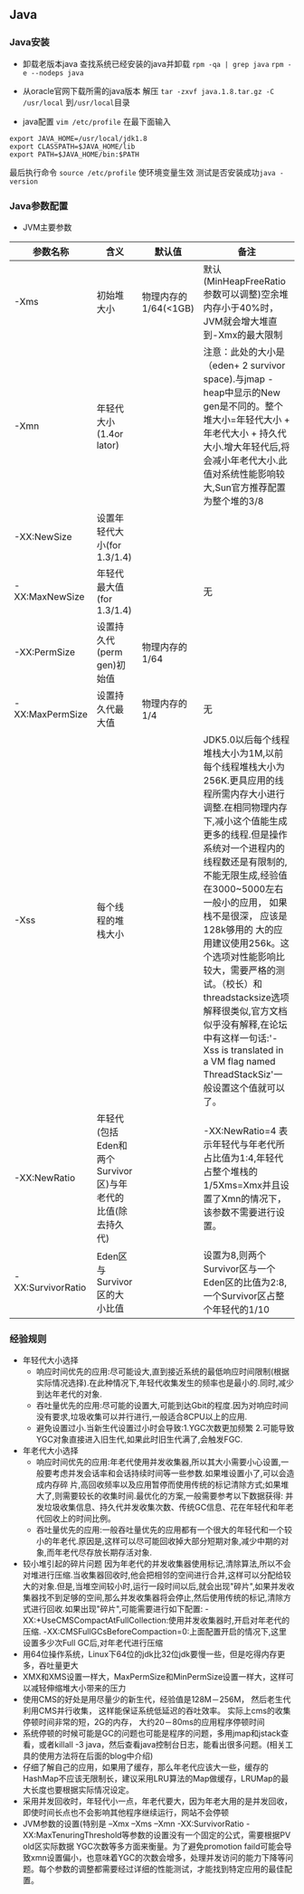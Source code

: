 ## Java

### Java安装
- 卸载老版本java
	查找系统已经安装的java并卸载
`rpm -qa | grep java`
`rpm -e --nodeps java`

- 从oracle官网下载所需的java版本
	解压 `tar -zxvf java.1.8.tar.gz -C /usr/local` 到`/usr/local`目录

- java配置
`vim /etc/profile`
在最下面输入
```shell
export JAVA_HOME=/usr/local/jdk1.8
export CLASSPATH=$JAVA_HOME/lib
export PATH=$JAVA_HOME/bin:$PATH
```
最后执行命令 `source /etc/profile` 使环境变量生效
测试是否安装成功`java -version`

### Java参数配置

- JVM主要参数

| 参数名称        | 含义   |  默认值  | 备注
| ---------   | ----------  | -----  | --------
|-Xms      | 初始堆大小   |  物理内存的1/64(\<1GB)   | 默认(MinHeapFreeRatio参数可以调整)空余堆内存小于40%时，JVM就会增大堆直到-Xmx的最大限制
|-Xmn | 年轻代大小(1.4or lator) |     | 注意：此处的大小是（eden+ 2 survivor space).与jmap -heap中显示的New gen是不同的。整个堆大小=年轻代大小 + 年老代大小 + 持久代大小.增大年轻代后,将会减小年老代大小.此值对系统性能影响较大,Sun官方推荐配置为整个堆的3/8
|-XX:NewSize|设置年轻代大小(for 1.3/1.4)|  |  
|-XX:MaxNewSize|年轻代最大值(for 1.3/1.4) |  | 无
|-XX:PermSize|设置持久代(perm gen)初始值| 物理内存的1/64 | 
|-XX:MaxPermSize|设置持久代最大值|物理内存的1/4 | 无
|-Xss |每个线程的堆栈大小| | JDK5.0以后每个线程堆栈大小为1M,以前每个线程堆栈大小为256K.更具应用的线程所需内存大小进行 调整.在相同物理内存下,减小这个值能生成更多的线程.但是操作系统对一个进程内的线程数还是有限制的,不能无限生成,经验值在3000~5000左右一般小的应用， 如果栈不是很深， 应该是128k够用的 大的应用建议使用256k。这个选项对性能影响比较大，需要严格的测试。（校长）和threadstacksize选项解释很类似,官方文档似乎没有解释,在论坛中有这样一句话:'-Xss is translated in a VM flag named ThreadStackSiz'一般设置这个值就可以了。
|-XX:NewRatio | 年轻代(包括Eden和两个Survivor区)与年老代的比值(除去持久代)| | -XX:NewRatio=4 表示年轻代与年老代所占比值为1:4,年轻代占整个堆栈的1/5Xms=Xmx并且设置了Xmn的情况下，该参数不需要进行设置。
|-XX:SurvivorRatio | Eden区与Survivor区的大小比值| |设置为8,则两个Survivor区与一个Eden区的比值为2:8,一个Survivor区占整个年轻代的1/10

### 经验规则

- 年轻代大小选择
	- 响应时间优先的应用:尽可能设大,直到接近系统的最低响应时间限制(根据实际情况选择).在此种情况下,年轻代收集发生的频率也是最小的.同时,减少到达年老代的对象.
	- 吞吐量优先的应用:尽可能的设置大,可能到达Gbit的程度.因为对响应时间没有要求,垃圾收集可以并行进行,一般适合8CPU以上的应用.
	- 避免设置过小.当新生代设置过小时会导致:1.YGC次数更加频繁 2.可能导致YGC对象直接进入旧生代,如果此时旧生代满了,会触发FGC.
- 年老代大小选择
	- 响应时间优先的应用:年老代使用并发收集器,所以其大小需要小心设置,一般要考虑并发会话率和会话持续时间等一些参数.如果堆设置小了,可以会造成内存碎 片,高回收频率以及应用暂停而使用传统的标记清除方式;如果堆大了,则需要较长的收集时间.最优化的方案,一般需要参考以下数据获得:
并发垃圾收集信息、持久代并发收集次数、传统GC信息、花在年轻代和年老代回收上的时间比例。
	- 吞吐量优先的应用:一般吞吐量优先的应用都有一个很大的年轻代和一个较小的年老代.原因是,这样可以尽可能回收掉大部分短期对象,减少中期的对象,而年老代尽存放长期存活对象.
- 较小堆引起的碎片问题
因为年老代的并发收集器使用标记,清除算法,所以不会对堆进行压缩.当收集器回收时,他会把相邻的空间进行合并,这样可以分配给较大的对象.但是,当堆空间较小时,运行一段时间以后,就会出现"碎片",如果并发收集器找不到足够的空间,那么并发收集器将会停止,然后使用传统的标记,清除方式进行回收.如果出现"碎片",可能需要进行如下配置:
-XX:+UseCMSCompactAtFullCollection:使用并发收集器时,开启对年老代的压缩.
-XX:CMSFullGCsBeforeCompaction=0:上面配置开启的情况下,这里设置多少次Full GC后,对年老代进行压缩
- 用64位操作系统，Linux下64位的jdk比32位jdk要慢一些，但是吃得内存更多，吞吐量更大
- XMX和XMS设置一样大，MaxPermSize和MinPermSize设置一样大，这样可以减轻伸缩堆大小带来的压力
- 使用CMS的好处是用尽量少的新生代，经验值是128M－256M， 然后老生代利用CMS并行收集， 这样能保证系统低延迟的吞吐效率。 实际上cms的收集停顿时间非常的短，2G的内存， 大约20－80ms的应用程序停顿时间
- 系统停顿的时候可能是GC的问题也可能是程序的问题，多用jmap和jstack查看，或者killall -3 java，然后查看java控制台日志，能看出很多问题。(相关工具的使用方法将在后面的blog中介绍)
- 仔细了解自己的应用，如果用了缓存，那么年老代应该大一些，缓存的HashMap不应该无限制长，建议采用LRU算法的Map做缓存，LRUMap的最大长度也要根据实际情况设定。
- 采用并发回收时，年轻代小一点，年老代要大，因为年老大用的是并发回收，即使时间长点也不会影响其他程序继续运行，网站不会停顿
- JVM参数的设置(特别是 –Xmx –Xms –Xmn -XX:SurvivorRatio  -XX:MaxTenuringThreshold等参数的设置没有一个固定的公式，需要根据PV old区实际数据 YGC次数等多方面来衡量。为了避免promotion faild可能会导致xmn设置偏小，也意味着YGC的次数会增多，处理并发访问的能力下降等问题。每个参数的调整都需要经过详细的性能测试，才能找到特定应用的最佳配置。
